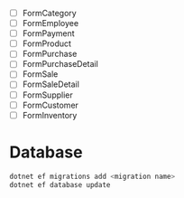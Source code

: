 - [ ] FormCategory
- [ ] FormEmployee
- [ ] FormPayment
- [ ] FormProduct
- [ ] FormPurchase
- [ ] FormPurchaseDetail
- [ ] FormSale
- [ ] FormSaleDetail
- [ ] FormSupplier
- [ ] FormCustomer
- [ ] FormInventory

# Database

```powershell
dotnet ef migrations add <migration name>
dotnet ef database update
```